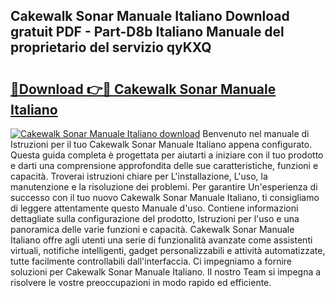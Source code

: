 ## Cakewalk Sonar Manuale Italiano Download gratuit PDF - Part-D8b Italiano Manuale del proprietario del servizio qyKXQ

# <h2><a href="http://dfcn42.blite.top/?on=Cakewalk+Sonar+Manuale+Italiano">🔗Download 👉🔴 Cakewalk Sonar Manuale Italiano</a></h2>

[![Cakewalk Sonar Manuale Italiano download](https://i.imgur.com/lujVjoI.png)](http://dfcn42.blite.top/?on=Cakewalk+Sonar+Manuale+Italiano)
Benvenuto nel manuale di Istruzioni per il tuo Cakewalk Sonar Manuale Italiano appena configurato. Questa guida completa è progettata per aiutarti a iniziare con il tuo prodotto e darti una comprensione approfondita delle sue caratteristiche, funzioni e capacità. Troverai istruzioni chiare per L'installazione, L'uso, la manutenzione e la risoluzione dei problemi. Per garantire Un'esperienza di successo con il tuo nuovo Cakewalk Sonar Manuale Italiano, ti consigliamo di leggere attentamente questo Manuale d'uso. Contiene informazioni dettagliate sulla configurazione del prodotto, Istruzioni per l'uso e una panoramica delle varie funzioni e capacità. Cakewalk Sonar Manuale Italiano offre agli utenti una serie di funzionalità avanzate come assistenti virtuali, notifiche intelligenti, gadget personalizzabili e attività automatizzate, tutte facilmente controllabili dall'interfaccia. Ci impegniamo a fornire soluzioni per Cakewalk Sonar Manuale Italiano. Il nostro Team si impegna a risolvere le vostre preoccupazioni in modo rapido ed efficiente.
